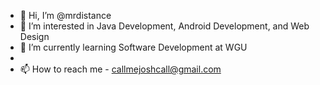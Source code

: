 - 👋 Hi, I’m @mrdistance
- 👀 I’m interested in Java Development, Android Development, and Web Design
- 🌱 I’m currently learning Software Development at WGU
-
- 📫 How to reach me - callmejoshcall@gmail.com
<!--- 💞️ I’m looking to collaborate on ...
- 
--->
<!---
mrdistance/mrdistance is a ✨ special ✨ repository because its `README.md` (this file) appears on your GitHub profile.
You can click the Preview link to take a look at your changes.
--->
